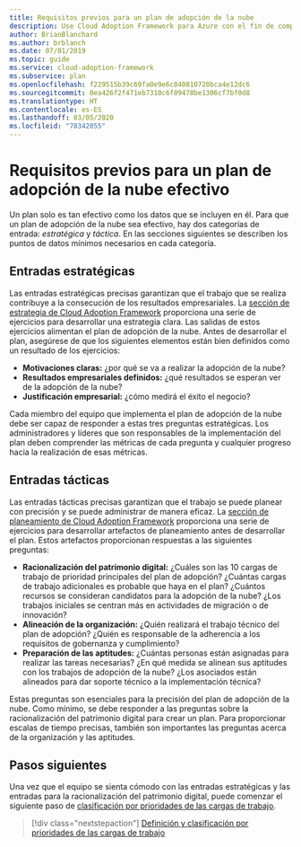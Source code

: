 ```yaml
---
title: Requisitos previos para un plan de adopción de la nube
description: Use Cloud Adoption Framework para Azure con el fin de comprender los requisitos previos para un plan efectivo de adopción de la nube.
author: BrianBlanchard
ms.author: brblanch
ms.date: 07/01/2019
ms.topic: guide
ms.service: cloud-adoption-framework
ms.subservice: plan
ms.openlocfilehash: f229515b39c69fa0e9e6c840810720bca4e12dc6
ms.sourcegitcommit: 0ea426f2f471eb7310c6f09478be1306cf7bf0d8
ms.translationtype: HT
ms.contentlocale: es-ES
ms.lasthandoff: 03/05/2020
ms.locfileid: "78342055"
---
```

# <a name="prerequisites-for-an-effective-cloud-adoption-plan"></a>Requisitos previos para un plan de adopción de la nube efectivo

Un plan solo es tan efectivo como los datos que se incluyen en él. Para que un plan de adopción de la nube sea efectivo, hay dos categorías de entrada: *estratégica* y *táctica*. En las secciones siguientes se describen los puntos de datos mínimos necesarios en cada categoría.

## <a name="strategic-inputs"></a>Entradas estratégicas

Las entradas estratégicas precisas garantizan que el trabajo que se realiza contribuye a la consecución de los resultados empresariales. La [sección de estrategia de Cloud Adoption Framework](../strategy/index.md) proporciona una serie de ejercicios para desarrollar una estrategia clara. Las salidas de estos ejercicios alimentan el plan de adopción de la nube. Antes de desarrollar el plan, asegúrese de que los siguientes elementos están bien definidos como un resultado de los ejercicios:

- **Motivaciones claras:** ¿por qué se va a realizar la adopción de la nube?
- **Resultados empresariales definidos:** ¿qué resultados se esperan ver de la adopción de la nube?
- **Justificación empresarial:** ¿cómo medirá el éxito el negocio?

Cada miembro del equipo que implementa el plan de adopción de la nube debe ser capaz de responder a estas tres preguntas estratégicas. Los administradores y líderes que son responsables de la implementación del plan deben comprender las métricas de cada pregunta y cualquier progreso hacia la realización de esas métricas.

## <a name="tactical-inputs"></a>Entradas tácticas

Las entradas tácticas precisas garantizan que el trabajo se puede planear con precisión y se puede administrar de manera eficaz. La [sección de planeamiento de Cloud Adoption Framework](./index.md) proporciona una serie de ejercicios para desarrollar artefactos de planeamiento antes de desarrollar el plan. Estos artefactos proporcionan respuestas a las siguientes preguntas:

- **Racionalización del patrimonio digital:** ¿Cuáles son las 10 cargas de trabajo de prioridad principales del plan de adopción? ¿Cuántas cargas de trabajo adicionales es probable que haya en el plan? ¿Cuántos recursos se consideran candidatos para la adopción de la nube? ¿Los trabajos iniciales se centran más en actividades de migración o de innovación?
- **Alineación de la organización:** ¿Quién realizará el trabajo técnico del plan de adopción? ¿Quién es responsable de la adherencia a los requisitos de gobernanza y cumplimiento?
- **Preparación de las aptitudes:** ¿Cuántas personas están asignadas para realizar las tareas necesarias? ¿En qué medida se alinean sus aptitudes con los trabajos de adopción de la nube? ¿Los asociados están alineados para dar soporte técnico a la implementación técnica?

Estas preguntas son esenciales para la precisión del plan de adopción de la nube. Como mínimo, se debe responder a las preguntas sobre la racionalización del patrimonio digital para crear un plan. Para proporcionar escalas de tiempo precisas, también son importantes las preguntas acerca de la organización y las aptitudes.

## <a name="next-steps"></a>Pasos siguientes

Una vez que el equipo se sienta cómodo con las entradas estratégicas y las entradas para la racionalización del patrimonio digital, puede comenzar el siguiente paso de [clasificación por prioridades de las cargas de trabajo](./workloads.md).

> [!div class="nextstepaction"]
> [Definición y clasificación por prioridades de las cargas de trabajo](./workloads.md)

